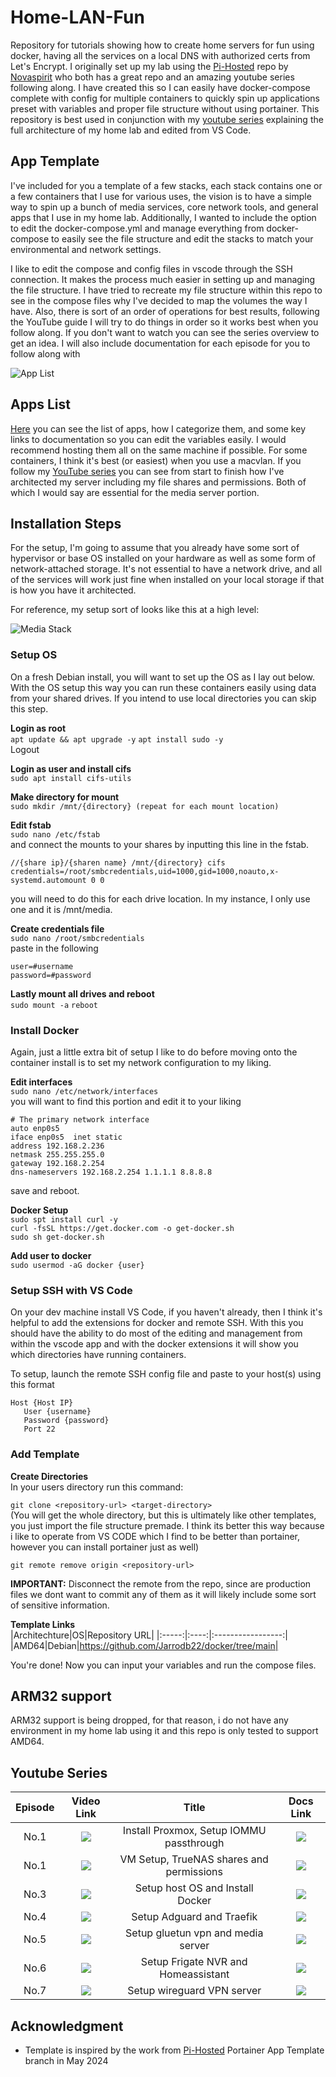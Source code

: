 # Home-LAN-Fun
Repository for tutorials showing how to create home servers for fun using docker, having all the services on a local DNS with authorized certs from Let's Encrypt. I originally set up my lab using the [Pi-Hosted](https://github.com/pi-hosted/pi-hosted) repo by [Novaspirit](https://www.youtube.com/channel/UCrjKdwxaQMSV_NDywgKXVmw) who both has a great repo and an amazing youtube series following along. I have created this so I can easily have docker-compose complete with config for multiple containers to quickly spin up applications preset with variables and proper file structure without using portainer. This repository is best used in conjunction with my [youtube series](www.youtube.com) explaining the full architecture of my home lab and edited from VS Code.

## App Template
I've included for you a template of a few stacks, each stack contains one or a few containers that I use for various uses, the vision is to have a simple way to spin up a bunch of media services, core network tools, and general apps that I use in my home lab. Additionally, I wanted to include the option to edit the docker-compose.yml and manage everything from docker-compose to easily see the file structure and edit the stacks to match your environmental and network settings.

I like to edit the compose and config files in vscode through the SSH connection. It makes the process much easier in setting up and managing the file structure. I have tried to recreate my file structure within this repo to see in the compose files why I've decided to map the volumes the way I have. Also, there is sort of an order of operations for best results, following the YouTube guide I will try to do things in order so it works best when you follow along. If you don't want to watch you can see the series overview to get an idea. I will also include documentation for each episode for you to follow along with

![App List](build/images/dockervscode.PNG)

## Apps List
[Here](/docs/App-Catalog.md) you can see the list of apps, how I categorize them, and some key links to documentation so you can edit the variables easily. I would recommend hosting them all on the same machine if possible. For some containers, I think it's best (or easiest) when you use a macvlan. If you follow my [YouTube series](www.youtube.com) you can see from start to finish how I've architected my server including my file shares and permissions. Both of which I would say are essential for the media server portion.

## Installation Steps
For the setup, I'm going to assume that you already have some sort of hypervisor or base OS installed on your hardware as well as some form of network-attached storage. It's not essential to have a network drive, and all of the services will work just fine when installed on your local storage if that is how you have it architected.

For reference, my setup sort of looks like this at a high level:

![Media Stack](build/images/media%20stack.png)
 ### Setup OS
 On a fresh Debian install, you will want to set up the OS as I lay out below. With the OS setup this way you can run these containers easily using data from your shared drives. If you intend to use local directories you can skip this step.

 **Login as root**<br>
 `apt update && apt upgrade -y`
 `apt install sudo -y`<br>
 Logout

 **Login as user and install cifs**<br>
 `sudo apt install cifs-utils`

 **Make directory for mount**<br>
 `sudo mkdir /mnt/{directory} (repeat for each mount location)`

 **Edit fstab**<br>
 `sudo nano /etc/fstab`<br>
 and connect the mounts to your shares by inputting this line in the fstab.
 ```
 //{share ip}/{sharen name} /mnt/{directory} cifs credentials=/root/smbcredentials,uid=1000,gid=1000,noauto,x-systemd.automount 0 0
 ```
 you will need to do this for each drive location. In my instance, I only use one and it is /mnt/media.

 **Create credentials file**<br>
 `sudo nano /root/smbcredentials`<br>
 paste in the following
 ```
 user=#username
 password=#password
 ```

 **Lastly mount all drives and reboot**<br>
 `sudo mount -a`
 `reboot`<br>
 
 ### Install Docker
 Again, just a little extra bit of setup I like to do before moving onto the container install is to set my network configuration to my liking.

 **Edit interfaces**<br>
 `sudo nano /etc/network/interfaces`<br>
 you will want to find this portion and edit it to your liking
 ```
 # The primary network interface
 auto enp0s5
 iface enp0s5  inet static
 address 192.168.2.236
 netmask 255.255.255.0
 gateway 192.168.2.254
 dns-nameservers 192.168.2.254 1.1.1.1 8.8.8.8
 ``` 
 save and reboot.<br>

 **Docker Setup**<br>
 `sudo spt install curl -y`<br>
 `curl -fsSL https://get.docker.com -o get-docker.sh`<br>
 `sudo sh get-docker.sh`<br>

 **Add user to docker**<br>
 `sudo usermod -aG docker {user}`

  ### Setup SSH with VS Code
  On your dev machine install VS Code, if you haven't already, then I  think it's helpful to add the extensions for docker and remote SSH. With this you should have the ability to do most of the editing and management from within the vscode app and with the docker extensions it will show you which directories have running containers.

  To setup, launch the remote SSH config file and paste to your host(s) using this format
 ```
Host {Host IP}
    User {username}
    Password {password} 
    Port 22
```
 

 ### Add Template

**Create Directories**<br>
In your users directory run this command:
 
 `git clone <repository-url> <target-directory>`<br>
(You will get the whole directory, but this is ultimately like other templates, you just import the file structure premade. I think its better this way because i like to operate from VS CODE which I find to be better than portainer, however you can install portainer just as well)
 
 `git remote remove origin <repository-url>`<br>

  **IMPORTANT:** Disconnect the remote from the repo, since are production files we dont want to commit any of them as it will likely include some sort of sensitive information.

 
**Template Links**<br>
 |Architechture|OS|Repository URL|
 |:-----:|:----:|:-----------------:|
 |AMD64|Debian|https://github.com/Jarrodb22/docker/tree/main|

 You're done! Now you can input your variables and run the compose files.
 
## ARM32 support
ARM32 support is being dropped, for that reason, i do not have any environment in my home lab using it and this repo is only tested to support AMD64.

## Youtube Series
|Episode|Video Link|Title|Docs Link|
|:---:|:-----:|:-----------------------------:|:-----:|
|No.1| [![](/build/images/bearlan.png)](https://youtube.com) | Install Proxmox, Setup IOMMU passthrough | [![](./build/images/docs_icon.png)](/docs/ep1.md) |
|No.1| [![](/build/images/bearlan.png)](https://youtube.com) | VM Setup, TrueNAS shares and permissions| [![](./build/images/docs_icon.png)](/docs/ep2.md) |
|No.3| [![](/build/images/bearlan.png)](https://youtube.com) | Setup host OS and Install Docker | [![](./build/images/docs_icon.png)](/docs/ep3.md) |
|No.4| [![](/build/images/bearlan.png)](https://youtube.com) | Setup Adguard and Traefik | [![](./build/images/docs_icon.png)](/docs/ep4.md) |
|No.5| [![](/build/images/bearlan.png)](https://youtube.com) | Setup gluetun vpn and media server | [![](./build/images/docs_icon.png)](/docs/ep5.md) |
|No.6| [![](/build/images/bearlan.png)](https://youtube.com) | Setup Frigate NVR and Homeassistant | [![](./build/images/docs_icon.png)](/docs/ep6.md/) |
|No.7| [![](/build/images/bearlan.png)](https://youtube.com) | Setup wireguard VPN server | [![](./build/images/docs_icon.png)](/docs/ep7.md) |

## Acknowledgment
- Template is inspired by the work from [Pi-Hosted](https://github.com/pi-hosted/pi-hosted) Portainer App Template branch in May 2024
